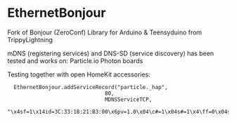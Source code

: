 EthernetBonjour
===============

Fork of Bonjour (ZeroConf) Library for Arduino & Teensyduino from TrippyLightning

mDNS (registering services) and DNS-SD (service discovery) has been tested and works on:
Particle.io Photon boards

Testing together with open HomeKit accessories:

      EthernetBonjour.addServiceRecord("particle._hap",
                                   80,
                                   MDNSServiceTCP,
                                   "\x4sf=1\x14id=3C:33:1B:21:B3:00\x6pv=1.0\x04\c#=1\x04s#=1\x4\ff=0\x04sf=1\x0Bmd=particle");


